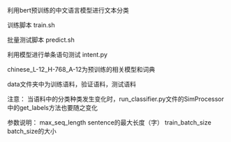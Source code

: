 利用bert预训练的中文语言模型进行文本分类

训练脚本 train.sh

批量测试脚本 predict.sh

利用模型进行单条语句测试 intent.py

chinese_L-12_H-768_A-12为预训练的相关模型和词典

data文件夹中为训练语料，验证语料，测试语料

注意：
当语料中的分类种类发生变化时，run_classifier.py文件的SimProcessor中的get_labels方法也要随之变化

参数说明：
max_seq_length  sentence的最大长度（字）
train_batch_size  batch_size的大小